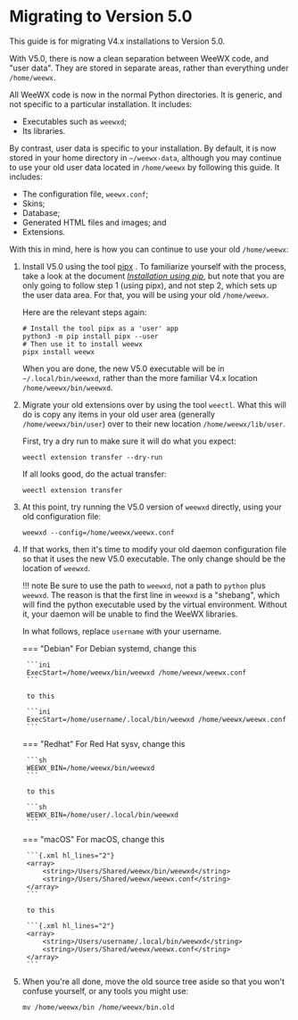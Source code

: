 # Migrating to Version 5.0

This guide is for migrating V4.x installations to Version 5.0.

With V5.0, there is now a clean separation between WeeWX code, and "user data". They are stored in
separate areas, rather than everything under `/home/weewx`.

All WeeWX code is now in the normal Python directories. It is generic, and not specific to a
particular installation. It includes:

  - Executables such as `weewxd`;
  - Its libraries.

By contrast, user data is specific to your installation. By default, it is now stored in your home
directory in `~/weewx-data`, although you may continue to use your old user data located in
`/home/weewx` by following this guide. It includes:

  * The configuration file, `weewx.conf`;
  * Skins;
  * Database;
  * Generated HTML files and images; and
  * Extensions.

With this in mind, here is how you can continue to use your old `/home/weewx`:

1. Install V5.0 using the tool  [pipx](https://pypa.github.io/pipx/) . 
   To familiarize yourself with the process, take a look at the document
   [_Installation using pip_](pip.md), but note that you are only going to follow
   step 1 (using pipx), and not step 2, which sets up the user data area. For 
   that, you will be using your old `/home/weewx`.

    Here are the relevant steps again:

    ```shell
    # Install the tool pipx as a 'user' app
    python3 -m pip install pipx --user
    # Then use it to install weewx
    pipx install weewx
    ```

    When you are done, the new V5.0 executable will be in `~/.local/bin/weewxd`,
    rather than the more familiar V4.x location `/home/weewx/bin/weewxd`.

2. Migrate your old extensions over by using the tool `weectl`. What this will do is copy
   any items in your old user area (generally `/home/weewx/bin/user`) over to their new location
   `/home/weewx/lib/user`. 

    First, try a dry run to make sure it will do what you expect:

    ```shell
   weectl extension transfer --dry-run 
    ```
   
    If all looks good, do the actual transfer:

    ```shell
   weectl extension transfer 
    ```
   
3. At this point, try running the V5.0 version of `weewxd` directly, using your
   old configuration file:

    ```shell
    weewxd --config=/home/weewx/weewx.conf
    ```

4. If that works, then it's time to modify your old daemon configuration file
   so that it uses the new V5.0 executable. The only change should be the
   location of `weewxd`.

    !!! note 
        Be sure to use the path to `weewxd`, not a path to `python` plus 
        `weewxd`. The reason is that the first line in `weewxd` is a "shebang",
        which will find the python executable used by the virtual environment.
        Without it, your daemon will be unable to find the WeeWX libraries.

    In what follows, replace `username` with your username.

    === "Debian"
        For Debian systemd, change this
    
        ```ini
        ExecStart=/home/weewx/bin/weewxd /home/weewx/weewx.conf
        ```
       
        to this
    
        ```ini
        ExecStart=/home/username/.local/bin/weewxd /home/weewx/weewx.conf
        ```
    
    === "Redhat"
        For Red Hat sysv, change this
    
        ```sh
        WEEWX_BIN=/home/weewx/bin/weewxd
        ```
       
        to this
    
        ```sh
        WEEWX_BIN=/home/user/.local/bin/weewxd
        ```
    
    === "macOS"
        For macOS, change this
    
        ```{.xml hl_lines="2"}
        <array>
            <string>/Users/Shared/weewx/bin/weewxd</string>
            <string>/Users/Shared/weewx/weewx.conf</string>
        </array>
        ```
       
        to this
    
        ```{.xml hl_lines="2"}
        <array>
            <string>/Users/username/.local/bin/weewxd</string>
            <string>/Users/Shared/weewx/weewx.conf</string>
        </array>
        ```
       
5. When you're all done, move the old source tree aside so that you won't confuse yourself, or any
   tools you might use:

    ```shell
    mv /home/weewx/bin /home/weewx/bin.old
    ```

